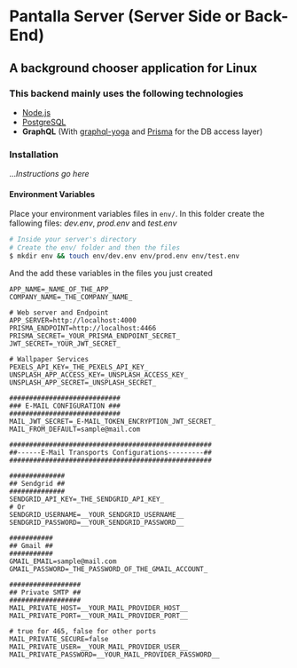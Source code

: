 # Pantalla Server (Server Side or Back-End)

## A background chooser application for Linux

### This backend mainly uses the following technologies

- [Node.js](https://nodejs.org/en/)
- [PostgreSQL](https://www.postgresql.org/)
- **GraphQL** (With [graphql-yoga](https://github.com/prisma-labs/graphql-yoga) and [Prisma](https://www.prisma.io 'Prisma replaces traditional ORMs') for the DB access layer)

### Installation

..._Instructions go here_

#### Environment Variables

Place your environment variables files in `env/`. In this folder create the fallowing files: _dev.env_, _prod.env_ and _test.env_

```bash
# Inside your server's directory
# Create the env/ folder and then the files
$ mkdir env && touch env/dev.env env/prod.env env/test.env
```

And the add these variables in the files you just created

```env
APP_NAME=_NAME_OF_THE_APP_
COMPANY_NAME=_THE_COMPANY_NAME_

# Web server and Endpoint
APP_SERVER=http://localhost:4000
PRISMA_ENDPOINT=http://localhost:4466
PRISMA_SECRET=_YOUR_PRISMA_ENDPOINT_SECRET_
JWT_SECRET=_YOUR_JWT_SECRET_

# Wallpaper Services
PEXELS_API_KEY=_THE_PEXELS_API_KEY_
UNSPLASH_APP_ACCESS_KEY=_UNSPLASH_ACCESS_KEY_
UNSPLASH_APP_SECRET=_UNSPLASH_SECRET_

############################
### E-MAIL CONFIGURATION ###
############################
MAIL_JWT_SECRET=_E-MAIL_TOKEN_ENCRYPTION_JWT_SECRET_
MAIL_FROM_DEFAULT=sample@mail.com

###################################################
##------E-Mail Transports Configurations---------##
###################################################

##############
## Sendgrid ##
##############
SENDGRID_API_KEY=_THE_SENDGRID_API_KEY_
# Or
SENDGRID_USERNAME=__YOUR_SENDGRID_USERNAME__
SENDGRID_PASSWORD=__YOUR_SENDGRID_PASSWORD__

###########
## Gmail ##
###########
GMAIL_EMAIL=sample@mail.com
GMAIL_PASSWORD=_THE_PASSWORD_OF_THE_GMAIL_ACCOUNT_

##################
## Private SMTP ##
##################
MAIL_PRIVATE_HOST=__YOUR_MAIL_PROVIDER_HOST__
MAIL_PRIVATE_PORT=__YOUR_MAIL_PROVIDER_PORT__

# true for 465, false for other ports
MAIL_PRIVATE_SECURE=false
MAIL_PRIVATE_USER=__YOUR_MAIL_PROVIDER_USER__
MAIL_PRIVATE_PASSWORD=__YOUR_MAIL_PROVIDER_PASSWORD__
```
